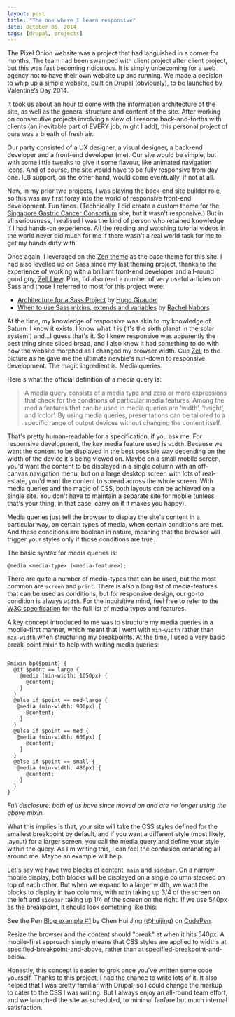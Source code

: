 ```yaml
---
layout: post
title: "The one where I learn responsive"
date: October 06, 2014
tags: [drupal, projects]
---
```

The Pixel Onion website was a project that had languished in a corner for months. The team had been swamped with client project after client project, but this was fast becoming ridiculous. It is simply unbecoming for a web agency not to have their own website up and running. We made a decision to whip up a simple website, built on Drupal (obviously), to be launched by Valentine’s Day 2014. 

It took us about an hour to come with the information architecture of the site, as well as the general structure and content of the site. After working on consecutive projects involving a slew of tiresome back-and-forths with clients (an inevitable part of EVERY job, might I add), this personal project of ours was a breath of fresh air. 

Our party consisted of a UX designer, a visual designer, a back-end developer and a front-end developer (me). Our site would be simple, but with some little tweaks to give it some flavour, like animated navigation icons. And of course, the site would have to be fully responsive from day one. IE8 support, on the other hand, would come eventually, if not at all.

Now, in my prior two projects, I was playing the back-end site builder role, so this was my first foray into the world of responsive front-end development. Fun times. (Technically, I did create a custom theme for the [Singapore Gastric Cancer Consortium](http://www.sgcc.sg) site, but it wasn't responsive.) But in all seriousness, I realised I was the kind of person who retained knowledge if I had hands-on experience. All the reading and watching tutorial videos in the world never did much for me if there wasn't a real world task for me to get my hands dirty with.

Once again, I leveraged on the [Zen theme](https://www.drupal.org/project/zen) as the base theme for this site. I had also levelled up on Sass since my last theming project, thanks to the experience of working with a brilliant front-end developer and all-round good guy, [Zell Liew](http://zell-weekeat.com/). Plus, I'd also read a number of very useful articles on Sass and those I referred to most for this project were:

- [Architecture for a Sass Project](http://www.sitepoint.com/architecture-sass-project/) by [Hugo Giraudel](http://hugogiraudel.com/)
- [When to use Sass mixins, extends and variables](https://coderwall.com/p/7p7w2a) by [Rachel Nabors](http://rachelnabors.com/)

At the time, my knowledge of responsive was akin to my knowledge of Saturn: I know it exists, I know what it is (it's the sixth planet in the solar system!) and...I guess that's it. So I knew responsive was apparently the best thing since sliced bread, and I also knew it had something to do with how the website morphed as I changed my browser width. Cue [Zell](https://twitter.com/zellwk) to the picture as he gave me the ultimate newbie's run-down to responsive development. The magic ingredient is: Media queries.

Here's what the official definition of a media query is:

> A media query consists of a media type and zero or more expressions that check for the conditions of particular media features. Among the media features that can be used in media queries are ‘width’, ‘height’, and ‘color’. By using media queries, presentations can be tailored to a specific range of output devices without changing the content itself.

That's pretty human-readable for a specification, if you ask me. For responsive development, the key media feature used is <code class="language-css">width</code>. Because we want the content to be displayed in the best possible way depending on the width of the device it's being viewed on. Maybe on a small mobile screen, you'd want the content to be displayed in a single column with an off-canvas navigation menu, but on a large desktop screen with lots of real-estate, you'd want the content to spread across the whole screen. With media queries and the magic of CSS, both layouts can be achieved on a single site. You don't have to maintain a separate site for mobile (unless that's your thing, in that case, carry on if it makes you happy).

Media queries just tell the browser to display the site's content in a particular way, on certain types of media, when certain conditions are met. And these conditions are boolean in nature, meaning that the browser will trigger your styles only if those conditions are true.

The basic syntax for media queries is:
<pre><code class="language-css">@media &lt;media-type&gt; (&lt;media-feature&gt;);</code></pre>
There are quite a number of media-types that can be used, but the most common are <code class="language-css">screen</code> and <code class="language-css">print</code>. There is also a long list of media-features that can be used as conditions, but for responsive design, our go-to condition is always <code class="language-css">width</code>. For the inquisitive mind, feel free to refer to the [W3C specification](http://www.w3.org/TR/css3-mediaqueries/) for the full list of media types and features. 

A key concept introduced to me was to structure my media queries in a mobile-first manner, which meant that I went with <code class="language-css">min-width</code> rather than <code class="language-css">max-width</code> when structuring my breakpoints. At the time, I used a very basic break-point mixin to help with writing media queries:
<pre><code class="language-css">
@mixin bp($point) {
  @if $point == large {
    @media (min-width: 1050px) {
      @content;
    }
  }
  @else if $point == med-large {
   @media (min-width: 900px) {
      @content;
    }
  }
  @else if $point == med {
   @media (min-width: 600px) {
      @content;
    }
  }
  @else if $point == small {
   @media (min-width: 480px) {
      @content;
    }
  }
}
</code></pre>
*Full disclosure: both of us have since moved on and are no longer using the above mixin.*

What this implies is that, your site will take the CSS styles defined for the smallest breakpoint by default, and if you want a different style (most likely, layout) for a larger screen, you call the media query and define your style within the query. As I'm writing this, I can feel the confusion emanating all around me. Maybe an example will help.

Let's say we have two blocks of content, `main` and `sidebar`. On a narrow mobile display, both blocks will be displayed on a single column stacked on top of each other. But when we expand to a larger width, we want the blocks to display in two columns, with `main` taking up 3/4 of the screen on the left and `sidebar` taking up 1/4 of the screen on the right. If we use 540px as the breakpoint, it should look something like this:

<p data-height="268" data-theme-id="9162" data-slug-hash="ivzgm" data-default-tab="result" data-user="huijing" class='codepen'>See the Pen <a href='http://codepen.io/huijing/pen/ivzgm/'>Blog example #1</a> by Chen Hui Jing (<a href='http://codepen.io/huijing'>@huijing</a>) on <a href='http://codepen.io'>CodePen</a>.</p>
<script async src="//assets.codepen.io/assets/embed/ei.js"></script>
Resize the browser and the content should "break" at when it hits 540px. A mobile-first approach simply means that CSS styles are applied to widths at specified-breakpoint-and-above, rather than at specified-breakpoint-and-below.

Honestly, this concept is easier to grok once you've written some code yourself. Thanks to this project, I had the chance to write lots of it. It also helped that I was pretty familiar with Drupal, so I could change the markup to cater to the CSS I was writing. But I always enjoy an all-round team effort, and we launched the site as scheduled, to minimal fanfare but much internal satisfaction.

